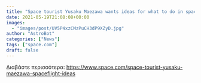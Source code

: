 ```yaml
---
title: "Space tourist Yusaku Maezawa wants ideas for what to do in space"
date: 2021-05-19T21:08:08+00:00
images:
  - "images/post/UV5P4xzCMzPuCH3dP9XZyD.jpg"
author: "AstroBot"
categories: ["News"]
tags: ["space.com"]
draft: false
---
```




Διαβάστε περισσότερα: https://www.space.com/space-tourist-yusaku-maezawa-spaceflight-ideas
